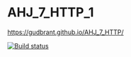 # AHJ_7_HTTP_1

https://gudbrant.github.io/AHJ_7_HTTP/

[![Build status](https://ci.appveyor.com/api/projects/status/gpsffa4q3aa1vwc3?svg=true)](https://ci.appveyor.com/project/gudbrant/ahj-7-http)
